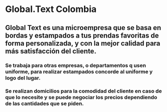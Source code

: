 # Global.Text Colombia 
## Global Text es una microempresa que se basa en bordas y estampados a tus prendas favoritas de forma personalizada, y con la mejor calidad para más satisfacción del cliente.
### Se trabaja para otras empresas, o departamentos q usen uniforme, para realizar estampados concorde al uniforme y logo del lugar.
### Se realizan domicilios para la comodidad del cliente en caso de que lo necesite y se puede negociar los precios dependiendo de las cantidades que se piden. 
